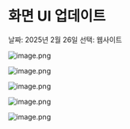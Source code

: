 # 화면 UI 업데이트

날짜: 2025년 2월 26일
선택: 웹사이트

![image.png](image.png)

![image.png](image%201.png)

![image.png](image%202.png)

![image.png](image%203.png)

![image.png](image%204.png)